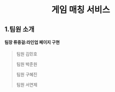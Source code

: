 # <div align="center">게임 매칭 서비스</div>

## 1.팀원 소개
#### 팀장 류중걸:라인업 페이지 구현

  >팀원 김민호
  >
  >팀원 박준원
  >
  >팀원 구혜진
  >
  >팀원 서연제

